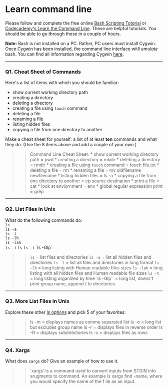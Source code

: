 # Learn command line

Please follow and complete the free online [Bash Scripting Tutorial](https://ryanstutorials.net/bash-scripting-tutorial/) or [Codecademy's Learn the Command Line](https://www.codecademy.com/learn/learn-the-command-line). These are helpful tutorials. You should be able to go through these in a couple of hours.

**Note:** Bash is not installed on a PC. Rather, PC users must install Cygwin. Once Cygwin has been installed, the command line interface witll _emulate_ bash. You can find all information regarding Cygwin [here](https://www.cygwin.com/).

---

### Q1.  Cheat Sheet of Commands  

Here's a list of items with which you should be familiar:  
* show current working directory path
* creating a directory
* deleting a directory
* creating a file using `touch` command
* deleting a file
* renaming a file
* listing hidden files
* copying a file from one directory to another

Make a cheat sheet for yourself: a list of at least **ten** commands and what they do.  (Use the 8 items above and add a couple of your own.)  

> > Command Line Cheat Sheet:
    * show current working directory path = pwd
    * creating a directory = mkdir
    * deleting a directory = rmdir
    * creating a file using `touch` command = touch file.txt
    * deleting a file = rm
    * renaming a file = mv oldfilename newfilename
    * listing hidden files = ls -a
    * copying a file from one directory to another = cp source destination
    * print a file = cat
    * look at enviornment = env
    * global regular expression print = grep

---

### Q2.  List Files in Unix   

What do the following commands do:  
`ls`  
`ls -a`  
`ls -l`  
`ls -lh`  
`ls -lah`  
`ls -t` `ls`
`ls -t`	
`ls -Glp``  

> > `ls` = list files and directories
    `ls -a` = list all hidden files and directories
    `ls -l` = list all files and directories in long format
    `ls -lh` = long listing with Human readable files sizes
    `ls -lah` = long listing with all hidden files and Human readable file sizes
    `ls -t` = long listing organized by time
    `ls -Glp`` = long list, doens't print group name, append / to directories
---

### Q3.  More List Files in Unix  

Explore these other [ls options](http://www.techonthenet.com/unix/basic/ls.php) and pick 5 of your favorites:

> > ls -m = displays names as comma separated list
    ls -o = long list but excludes group name
    ls -r = displays files in reverse order
    ls -R = displays subdirectories
    ls -x = displays files as rows

---

### Q4.  Xargs   

What does `xargs` do? Give an example of how to use it.

> > 'xargs' is a command used to convert inputs from STDIN into arugments to command. An example is xargs find -name, where you would specify the name of the f    ile as an input.

 


